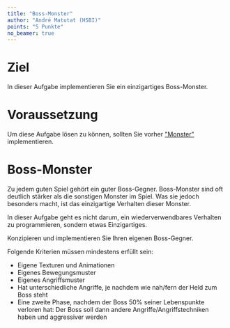 ```yaml
---
title: "Boss-Monster"
author: "André Matutat (HSBI)"
points: "5 Punkte"
no_beamer: true
---
```


# Ziel

In dieser Aufgabe implementieren Sie ein einzigartiges Boss-Monster.

# Voraussetzung

Um diese Aufgabe lösen zu können, sollten Sie vorher
["Monster"](tasknpc-monster.md) implementieren.

# Boss-Monster

Zu jedem guten Spiel gehört ein guter Boss-Gegner. Boss-Monster sind oft deutlich stärker
als die sonstigen Monster im Spiel. Was sie jedoch besonders macht, ist das einzigartige
Verhalten dieser Monster.

In dieser Aufgabe geht es nicht darum, ein wiederverwendbares Verhalten zu programmieren,
sondern etwas Einzigartiges.

Konzipieren und implementieren Sie Ihren eigenen Boss-Gegner.

Folgende Kriterien müssen mindestens erfüllt sein:

-   Eigene Texturen und Animationen
-   Eigenes Bewegungsmuster
-   Eigenes Angriffsmuster
-   Hat unterschiedliche Angriffe, je nachdem wie nah/fern der Held zum Boss steht
-   Eine zweite Phase, nachdem der Boss 50% seiner Lebenspunkte verloren hat: Der Boss soll
    dann andere Angriffe/Angriffstechniken haben und aggressiver werden
